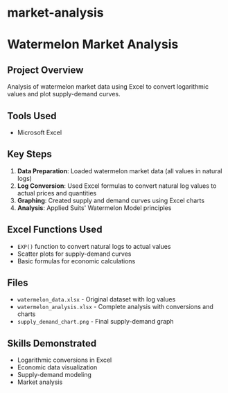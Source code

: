 # market-analysis
# Watermelon Market Analysis

## Project Overview
Analysis of watermelon market data using Excel to convert logarithmic values and plot supply-demand curves.

## Tools Used
- Microsoft Excel

## Key Steps
1. **Data Preparation**: Loaded watermelon market data (all values in natural logs)
2. **Log Conversion**: Used Excel formulas to convert natural log values to actual prices and quantities
3. **Graphing**: Created supply and demand curves using Excel charts
4. **Analysis**: Applied Suits' Watermelon Model principles

## Excel Functions Used
- `EXP()` function to convert natural logs to actual values
- Scatter plots for supply-demand curves
- Basic formulas for economic calculations

## Files
- `watermelon_data.xlsx` - Original dataset with log values
- `watermelon_analysis.xlsx` - Complete analysis with conversions and charts
- `supply_demand_chart.png` - Final supply-demand graph

## Skills Demonstrated
- Logarithmic conversions in Excel
- Economic data visualization
- Supply-demand modeling
- Market analysis
